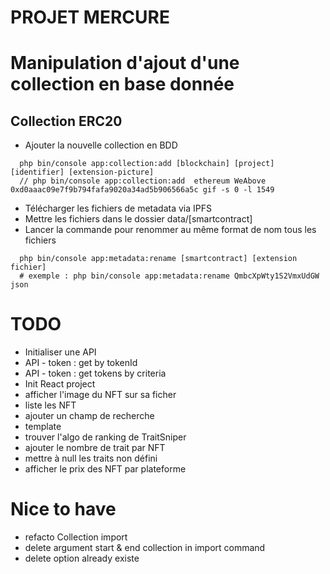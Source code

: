 PROJET MERCURE
==============

# Manipulation d'ajout d'une collection en base donnée

## Collection ERC20
- Ajouter la nouvelle collection en BDD
```
  php bin/console app:collection:add [blockchain] [project] [identifier] [extension-picture]
  // php bin/console app:collection:add  ethereum WeAbove 0xd0aaac09e7f9b794fafa9020a34ad5b906566a5c gif -s 0 -l 1549
```
 
- Télécharger les fichiers de metadata via IPFS
- Mettre les fichiers dans le dossier data/[smartcontract]
- Lancer la commande pour renommer au même format de nom tous les fichiers
```
  php bin/console app:metadata:rename [smartcontract] [extension fichier]
  # exemple : php bin/console app:metadata:rename QmbcXpWty1S2VmxUdGW json
```


# TODO
- Initialiser une API
- API - token : get  by tokenId
- API - token : get tokens by criteria
- Init React project
- afficher l'image du NFT sur sa ficher
- liste les NFT
- ajouter un champ de recherche
- template
- trouver l'algo de ranking de TraitSniper
- ajouter le nombre de trait par NFT
- mettre à null les traits non défini
- afficher le prix des NFT par plateforme

# Nice to have
- refacto Collection import
- delete argument start & end collection in import command
- delete option already existe


